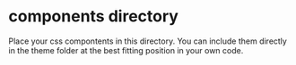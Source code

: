 # components directory

Place your css compontents in this directory. You can include them directly in the theme folder at the best fitting position in your own code.